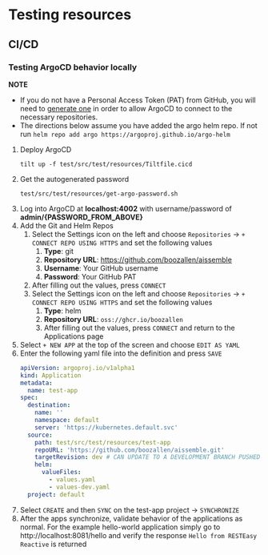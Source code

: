 # Testing resources

## CI/CD
### Testing ArgoCD behavior locally

**NOTE** 
* If you do not have a Personal Access Token (PAT) from GitHub, you will need to [generate one](https://docs.github.com/en/enterprise-server@3.4/authentication/keeping-your-account-and-data-secure/creating-a-personal-access-token) in order
to allow ArgoCD to connect to the necessary repositories. 
* The directions below assume you have added the argo helm repo. If not run ```helm repo add argo https://argoproj.github.io/argo-helm```

1. Deploy ArgoCD
   ```
   tilt up -f test/src/test/resources/Tiltfile.cicd
   ```
2. Get the autogenerated password
   ```
   test/src/test/resources/get-argo-password.sh
   ```
3. Log into ArgoCD at **localhost:4002** with username/password of **admin/{PASSWORD_FROM_ABOVE}**
4. Add the Git and Helm Repos
   1. Select the Settings icon on the left and choose `Repositories` -> `+ CONNECT REPO USING HTTPS` and set the following values
      1. **Type**: git
      2. **Repository URL**: https://github.com/boozallen/aissemble
      3. **Username**: Your GitHub username
      4. **Password**: Your GitHub PAT
   2. After filling out the values, press `CONNECT`
   3. Select the Settings icon on the left and choose `Repositories` -> `+ CONNECT REPO USING HTTPS` and set the following values
      1. **Type**: helm
      2. **Repository URL**: `oss://ghcr.io/boozallen` 
      3. After filling out the values, press `CONNECT` and return to the Applications page
5. Select `+ NEW APP` at the top of the screen and choose `EDIT AS YAML`
6. Enter the following yaml file into the definition and press `SAVE`
   ```yaml
   apiVersion: argoproj.io/v1alpha1
   kind: Application
   metadata:
     name: test-app
   spec:
     destination:
       name: ''
       namespace: default
       server: 'https://kubernetes.default.svc'
     source:
       path: test/src/test/resources/test-app
       repoURL: 'https://github.com/boozallen/aissemble.git'
       targetRevision: dev # CAN UPDATE TO A DEVELOPMENT BRANCH PUSHED UP TO THE REMOTE FOR TESTING
       helm:
         valueFiles:
           - values.yaml
           - values-dev.yaml
     project: default
   ```
7. Select `CREATE` and then `SYNC` on the test-app project -> `SYNCHRONIZE` 
8. After the apps synchronize, validate behavior of the applications as normal. For the example hello-world application
   simply go to http://localhost:8081/hello and verify the response `Hello from RESTEasy Reactive` is returned 